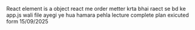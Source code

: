 React element is a object 
react me order metter krta bhai 
raect se bd ke app.js wali file ayegi
ye hua hamara pehla lecture complete
plan exicuted form 15/09/2025